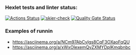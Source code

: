 ### Hexlet tests and linter status:
[![Actions Status](https://github.com/Skier54/java-project-71/actions/workflows/hexlet-check.yml/badge.svg)](https://github.com/Skier54/java-project-71/actions)
[![skier-check](https://github.com/Skier54/java-project-71/actions/workflows/skier-check.yml/badge.svg)](https://github.com/Skier54/java-project-71/actions/workflows/skier-check.yml)
[![Quality Gate Status](https://sonarcloud.io/api/project_badges/measure?project=Skier54_java-project-71&metric=alert_status)](https://sonarcloud.io/summary/new_code?id=Skier54_java-project-71)


### Examples of runnin
  * https://asciinema.org/a/NCm97AbCylgs8CqF3OXaoFqQU
  * https://asciinema.org/a/xWxOlexemQvZXMYDplKmqbnbc
